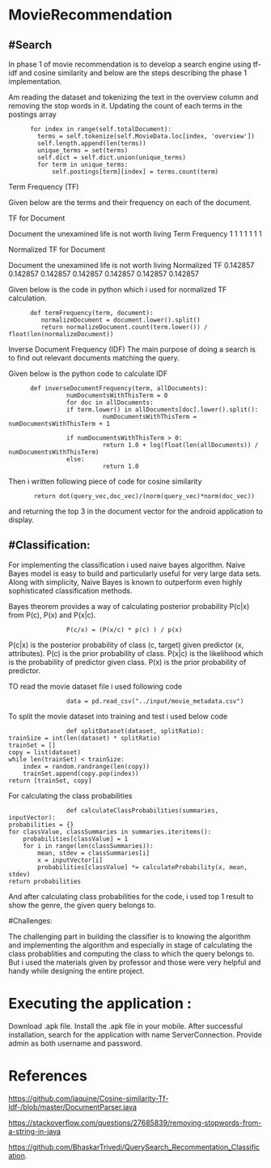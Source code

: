 # MovieRecommendation

#Search
------------------------

In phase 1 of movie recommendation is to develop a search engine using tf-idf and cosine similarity and below are the steps describing the phase 1 implementation.

Am reading the dataset and tokenizing the text in the overview column and removing the stop words in it. Updating the count of each terms in the postings array

          for index in range(self.totalDocument):
            terms = self.tokenize(self.MovieData.loc[index, 'overview'])
            self.length.append(len(terms))          
            unique_terms = set(terms)
            self.dict = self.dict.union(unique_terms)
            for term in unique_terms:          
                self.postings[term][index] = terms.count(term)
                
                
Term Frequency (TF)

Given below are the terms and their frequency on each of the document.

TF for Document


Document	the	unexamined	life	is	not	worth	living
Term Frequency	1	1	1	1	1	1	1


Normalized TF for Document


Document	the	unexamined	life	is	not	worth	living
Normalized TF	0.142857	0.142857	0.142857	0.142857	0.142857	0.142857	0.142857



Given below is the code in python which i used for  normalized TF calculation.

          def termFrequency(term, document):
             normalizeDocument = document.lower().split()
             return normalizeDocument.count(term.lower()) / float(len(normalizeDocument))
 
Inverse Document Frequency (IDF)
The main purpose of doing a search is to find out relevant documents matching the query.

Given below is the python code to calculate IDF


          def inverseDocumentFrequency(term, allDocuments):
                    numDocumentsWithThisTerm = 0
                    for doc in allDocuments:
                    if term.lower() in allDocuments[doc].lower().split():
                              numDocumentsWithThisTerm = numDocumentsWithThisTerm + 1
 
                    if numDocumentsWithThisTerm > 0:
                              return 1.0 + log(float(len(allDocuments)) / numDocumentsWithThisTerm)
                    else:
                              return 1.0

Then i written following piece of code for cosine similarity
                   
           return dot(query_vec,doc_vec)/(norm(query_vec)*norm(doc_vec))
           
and returning the top 3 in the document vector for the android application to display.


#Classification:
---------------------------------------

For implementing the classification i used naive bayes algorithm. Naive Bayes model is easy to build and particularly useful for very large data sets. Along with simplicity, Naive Bayes is known to outperform even highly sophisticated classification methods.

Bayes theorem provides a way of calculating posterior probability P(c|x) from P(c), P(x) and P(x|c). 

                    P(c/x) = (P(x/c) * p(c) ) / p(x)

P(c|x) is the posterior probability of class (c, target) given predictor (x, attributes).
P(c) is the prior probability of class.
P(x|c) is the likelihood which is the probability of predictor given class.
P(x) is the prior probability of predictor.

TO read the movie dataset file i used following code 
                    
                    data = pd.read_csv("../input/movie_metadata.csv")
                   
To split the movie dataset into training and test i used below code

                    def splitDataset(dataset, splitRatio):
	trainSize = int(len(dataset) * splitRatio)
	trainSet = []
	copy = list(dataset)
	while len(trainSet) < trainSize:
		index = random.randrange(len(copy))
		trainSet.append(copy.pop(index))
	return [trainSet, copy]
          
 For calculating the class probabilities
 
                    def calculateClassProbabilities(summaries, inputVector):
	probabilities = {}
	for classValue, classSummaries in summaries.iteritems():
		probabilities[classValue] = 1
		for i in range(len(classSummaries)):
			mean, stdev = classSummaries[i]
			x = inputVector[i]
			probabilities[classValue] *= calculateProbability(x, mean, stdev)
	return probabilities
          
And after calculating class probabilities for the code, i used top 1 result to show the genre, the given query belongs to.

#Challenges:
	
The challenging part in building the classifier is to knowing the algorithm and implementing the algorithm and especially in stage of calculating the class probablities and computing the class to which the query belongs to. But i used the materials given by professor and those were very helpful and handy while designing the entire project.



# Executing the application :

Download .apk file.
Install the .apk file in your mobile.
After successful installation, search for the application with name ServerConnection.
Provide admin as both username and password.

# References

https://github.com/jaquine/Cosine-similarity-Tf-Idf-/blob/master/DocumentParser.java

https://stackoverflow.com/questions/27685839/removing-stopwords-from-a-string-in-java

https://github.com/BhaskarTrivedi/QuerySearch_Recommentation_Classification.

